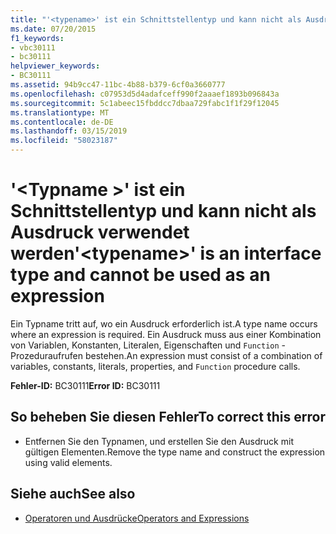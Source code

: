 ```yaml
---
title: "'<typename>' ist ein Schnittstellentyp und kann nicht als Ausdruck verwendet werden"
ms.date: 07/20/2015
f1_keywords:
- vbc30111
- bc30111
helpviewer_keywords:
- BC30111
ms.assetid: 94b9cc47-11bc-4b88-b379-6cf0a3660777
ms.openlocfilehash: c07953d5d4adafceff990f2aaaef1893b096843a
ms.sourcegitcommit: 5c1abeec15fbddcc7dbaa729fabc1f1f29f12045
ms.translationtype: MT
ms.contentlocale: de-DE
ms.lasthandoff: 03/15/2019
ms.locfileid: "58023187"
---
```

# <a name="typename-is-an-interface-type-and-cannot-be-used-as-an-expression"></a><span data-ttu-id="ea9b1-102">'\<Typname >' ist ein Schnittstellentyp und kann nicht als Ausdruck verwendet werden</span><span class="sxs-lookup"><span data-stu-id="ea9b1-102">'\<typename>' is an interface type and cannot be used as an expression</span></span>
<span data-ttu-id="ea9b1-103">Ein Typname tritt auf, wo ein Ausdruck erforderlich ist.</span><span class="sxs-lookup"><span data-stu-id="ea9b1-103">A type name occurs where an expression is required.</span></span> <span data-ttu-id="ea9b1-104">Ein Ausdruck muss aus einer Kombination von Variablen, Konstanten, Literalen, Eigenschaften und `Function` -Prozeduraufrufen bestehen.</span><span class="sxs-lookup"><span data-stu-id="ea9b1-104">An expression must consist of a combination of variables, constants, literals, properties, and `Function` procedure calls.</span></span>  
  
 <span data-ttu-id="ea9b1-105">**Fehler-ID:** BC30111</span><span class="sxs-lookup"><span data-stu-id="ea9b1-105">**Error ID:** BC30111</span></span>  
  
## <a name="to-correct-this-error"></a><span data-ttu-id="ea9b1-106">So beheben Sie diesen Fehler</span><span class="sxs-lookup"><span data-stu-id="ea9b1-106">To correct this error</span></span>  
  
-   <span data-ttu-id="ea9b1-107">Entfernen Sie den Typnamen, und erstellen Sie den Ausdruck mit gültigen Elementen.</span><span class="sxs-lookup"><span data-stu-id="ea9b1-107">Remove the type name and construct the expression using valid elements.</span></span>  
  
## <a name="see-also"></a><span data-ttu-id="ea9b1-108">Siehe auch</span><span class="sxs-lookup"><span data-stu-id="ea9b1-108">See also</span></span>

- [<span data-ttu-id="ea9b1-109">Operatoren und Ausdrücke</span><span class="sxs-lookup"><span data-stu-id="ea9b1-109">Operators and Expressions</span></span>](../../visual-basic/programming-guide/language-features/operators-and-expressions/index.md)
